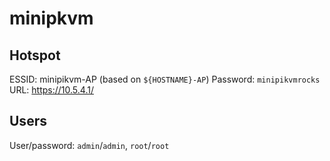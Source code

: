 # minipkvm

## Hotspot
ESSID: minipikvm-AP (based on `${HOSTNAME}-AP`)
Password: `minipikvmrocks`
URL: https://10.5.4.1/

## Users
User/password: `admin`/`admin`, `root`/`root`
